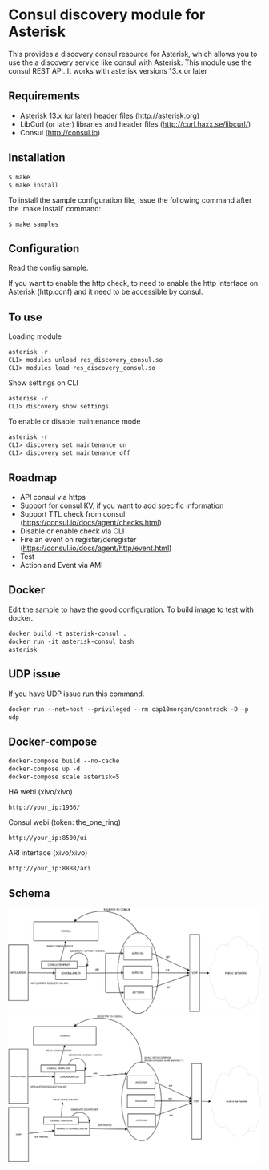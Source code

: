 Consul discovery module for Asterisk
====================================

This provides a discovery consul resource for Asterisk, which allows you to use
the a discovery service like consul with Asterisk. This module use the consul REST API.
It works with asterisk versions 13.x or later

Requirements
------------
- Asterisk 13.x (or later) header files (http://asterisk.org)
- LibCurl (or later) libraries and header files (http://curl.haxx.se/libcurl/)
- Consul (http://consul.io)

Installation
------------
    $ make
    $ make install

To install the sample configuration file, issue the following command after
the 'make install' command:

    $ make samples

Configuration
-------------

Read the config sample.

If you want to enable the http check, to need to enable the http interface on Asterisk (http.conf) and it need to be accessible by consul.

To use
------

Loading module

    asterisk -r
    CLI> modules unload res_discovery_consul.so
    CLI> modules load res_discovery_consul.so

Show settings on CLI

    asterisk -r
    CLI> discovery show settings

To enable or disable maintenance mode

    asterisk -r
    CLI> discovery set maintenance on
    CLI> discovery set maintenance off

Roadmap
-------

- API consul via https
- Support for consul KV, if you want to add specific information
- Support TTL check from consul (https://consul.io/docs/agent/checks.html)
- Disable or enable check via CLI
- Fire an event on register/deregister (https://consul.io/docs/agent/http/event.html)
- Test
- Action and Event via AMI

Docker
------

Edit the sample to have the good configuration.
To build image to test with docker.

    docker build -t asterisk-consul .
    docker run -it asterisk-consul bash
    asterisk

UDP issue
---------

If you have UDP issue run this command.

    docker run --net=host --privileged --rm cap10morgan/conntrack -D -p udp

Docker-compose
--------------

    docker-compose build --no-cache
    docker-compose up -d
    docker-compose scale asterisk=5

HA webi (xivo/xivo)

    http://your_ip:1936/

Consul webi (token: the_one_ring)

    http://your_ip:8500/ui

ARI interface (xivo/xivo)

    http://your_ip:8888/ari

Schema
------

![Asterisk Consul screenshot](/contribs/images/asterisk-consul.png?raw=true "Asterisk Consul")
![Asterisk Consul Kamailio screenshot](/contribs/images/asterisk-consul-kamailio.png?raw=true "Asterisk Consul Kamailio")
